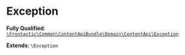 #  Exception

**Fully Qualified**: [`\Frontastic\Common\ContentApiBundle\Domain\ContentApi\Exception`](../../../../../src/php/ContentApiBundle/Domain/ContentApi/Exception.php)

**Extends**: `\Exception`

